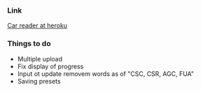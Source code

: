 ### Link
[Car reader at heroku](https://navara-car-reader.herokuapp.com)

### Things to do
 * Multiple upload
 * Fix display of progress
 * Input ot update removem words as of "CSC, CSR, AGC, FUA"
 * Saving presets